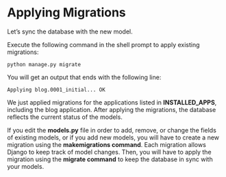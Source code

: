 # Applying Migrations

Let’s sync the database with the new model.

Execute the following command in the shell prompt to apply existing migrations:

```shell
python manage.py migrate
```

You will get an output that ends with the following line:

```shell
Applying blog.0001_initial... OK
```

We just applied migrations for the applications listed in **INSTALLED_APPS**, including the blog application. After applying the migrations, the database reflects the current status of the models. 

If you edit the **models.py** file in order to add, remove, or change the fields of existing models, or if you add new models, you will have to create a new migration using the **makemigrations command**. Each migration allows Django to keep track of model changes. Then, you will have to apply the migration using the **migrate command** to keep the database in sync with your models.